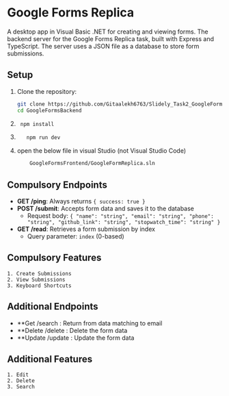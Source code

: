 
# Google Forms Replica
A desktop app in Visual Basic .NET for creating and viewing forms.
The backend server for the Google Forms Replica task, built with Express and TypeScript. The server uses a JSON file as a database to store form submissions.
## Setup

1. Clone the repository:
   ```bash
   git clone https://github.com/Gitaalekh6763/Slidely_Task2_GoogleFormReplica
   cd GoogleFormsBackend
   ```
2. ```bash
    npm install
    ```
3. ```bash
      npm run dev
      ```
4. open the below file in visual Studio (not Visual Studio Code)
    ```bash
        GoogleFormsFrontend/GoogleFormReplica.sln
    ```

## Compulsory Endpoints

- **GET /ping**: Always returns `{ success: true }`
- **POST /submit**: Accepts form data and saves it to the database
  - Request body: `{ "name": "string", "email": "string", "phone": "string", "github_link": "string", "stopwatch_time": "string" }`
- **GET /read**: Retrieves a form submission by index
  - Query parameter: `index` (0-based)

## Compulsory Features
    1. Create Submissions
    2. View Submissions
    3. Keyboard Shortcuts

## Additional Endpoints
- **Get /search : Return from data matching to email
- **Delete /delete : Delete the form data
- **Update /update : Update the form data

## Additional Features
    1. Edit
    2. Delete
    3. Search
